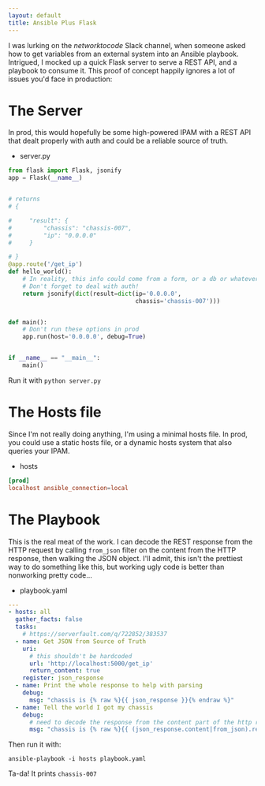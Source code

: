 ```yaml
---
layout: default
title: Ansible Plus Flask
---
```


I was lurking on the *networktocode* Slack channel, when someone asked how to
get variables from an external system into an Ansible playbook. Intrigued, I
mocked up a quick Flask server to serve a REST API, and a playbook to consume
it. This proof of concept happily ignores a lot of issues you'd face in
production:

# The Server

In prod, this would hopefully be some high-powered IPAM with a REST API that
dealt properly with auth and could be a reliable source of truth.

- server.py

```python
from flask import Flask, jsonify
app = Flask(__name__)


# returns
# {

#     "result": {
#         "chassis": "chassis-007",
#         "ip": "0.0.0.0"
#     }

# }
@app.route('/get_ip')
def hello_world():
    # In reality, this info could come from a form, or a db or whatever
    # Don't forget to deal with auth!
    return jsonify(dict(result=dict(ip='0.0.0.0',
                                    chassis='chassis-007')))


def main():
    # Don't run these options in prod
    app.run(host='0.0.0.0', debug=True)


if __name__ == "__main__":
    main()
```

Run it with `python server.py`

# The Hosts file

Since I'm not really doing anything, I'm using a minimal hosts file. In prod,
you could use a static hosts file, or a dynamic hosts system that also queries
your IPAM.

- hosts

```conf
[prod]
localhost ansible_connection=local
```

# The Playbook

This is the real meat of the work. I can decode the REST response from the HTTP
request by calling `from_json` filter on the content from the HTTP response,
then walking the JSON object. I'll admit, this isn't the prettiest way to do
something like this, but working ugly code is better than nonworking pretty
code...

- playbook.yaml

```yaml
---
- hosts: all
  gather_facts: false
  tasks:
    # https://serverfault.com/q/722852/383537
  - name: Get JSON from Source of Truth
    uri:
      # this shouldn't be hardcoded
      url: 'http://localhost:5000/get_ip'
      return_content: true
    register: json_response
  - name: Print the whole response to help with parsing
    debug:
      msg: "chassis is {% raw %}{{ json_response }}{% endraw %}"
  - name: Tell the world I got my chassis
    debug:
      # need to decode the response from the content part of the http response, then index into it
      msg: "chassis is {% raw %}{{ (json_response.content|from_json).result.chassis }}{% endraw %}"
```

Then run it with:

```
ansible-playbook -i hosts playbook.yaml
```

Ta-da! It prints `chassis-007`
